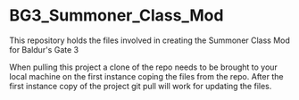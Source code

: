 # BG3_Summoner_Class_Mod
This repository holds the files involved in creating the Summoner Class Mod for Baldur's Gate 3

When pulling this project a clone of the repo needs to be brought to your local machine on the first 
instance coping the files from the repo. After the first instance copy of the project git pull will work for
updating the files.
